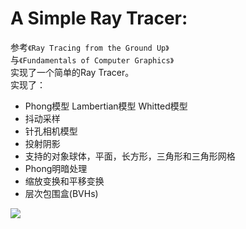 A Simple Ray Tracer:
===================

参考`《Ray Tracing from the Ground Up》`<br>
与`《Fundamentals of Computer Graphics》`<br>
实现了一个简单的Ray Tracer。<br>
实现了：<br>
* Phong模型 Lambertian模型 Whitted模型
* 抖动采样
* 针孔相机模型
* 投射阴影
* 支持的对象球体，平面，长方形，三角形和三角形网格
* Phong明暗处理
* 缩放变换和平移变换
* 层次包围盒(BVHs)

![](https://github.com/phoenixhanren/raytracer-discarded/test1.jpg)